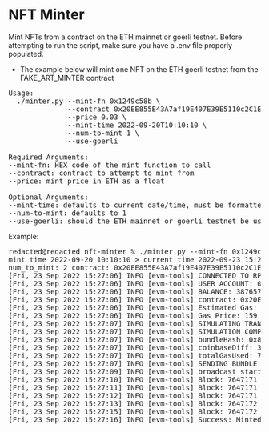 # NFT Minter

Mint NFTs from a contract on the ETH mainnet or goerli testnet.
Before attempting to run the script, make sure you have a .env file properly populated.

 - The example below will mint one NFT on the ETH goerli testnet from the FAKE_ART_MINTER contract

<pre>
Usage:
  ./minter.py --mint-fn 0x1249c58b \
              --contract 0x20EE855E43A7af19E407E39E5110c2C1Ee41F64D \
              --price 0.03 \
              --mint-time 2022-09-20T10:10:10 \
              --num-to-mint 1 \
              --use-goerli

Required Arguments:
--mint-fn: HEX code of the mint function to call
--contract: contract to attempt to mint from
--price: mint price in ETH as a float

Optional Arguments:
--mint-time: defaults to current date/time, must be formatted as YYYY-MM-DDTH:M:S
--num-to-mint: defaults to 1
--use-goerli: should the ETH mainnet or goerli testnet be used
</pre>

Example:
<pre>
redacted@redacted nft-minter % ./minter.py --mint-fn 0x1249c58b --contract 0x20EE855E43A7af19E407E39E5110c2C1Ee41F64D --price 0.03 --mint-time 2022-09-20T10:10:10 --use-goerli --num-to-mint 2
mint time 2022-09-20 10:10:10 > current time 2022-09-23 15:27:06.256812!!
num_to_mint: 2 contract: 0x20EE855E43A7af19E407E39E5110c2C1Ee41F64D mint price: 0.03 ETH
[Fri, 23 Sep 2022 15:27:06] INFO [evm-tools] CONNECTED TO RPC: https://goerli.infura.io/v3/9aa3d95b3bc440fa88ea12eaa4456161
[Fri, 23 Sep 2022 15:27:06] INFO [evm-tools] USER ACCOUNT: 0x7F95B31BEDaAAA3a6A98c4dBAe39A756D1E8C330
[Fri, 23 Sep 2022 15:27:06] INFO [evm-tools] BALANCE: 387657999997345000 wei
[Fri, 23 Sep 2022 15:27:06] INFO [evm-tools] contract: 0x20EE855E43A7af19E407E39E5110c2C1Ee41F64D mint price: 0.03 num to mint: 2
[Fri, 23 Sep 2022 15:27:06] INFO [evm-tools] Estimated Gas: 78623
[Fri, 23 Sep 2022 15:27:06] INFO [evm-tools] Gas Price: 159 Gwei
[Fri, 23 Sep 2022 15:27:07] INFO [evm-tools] SIMULATING TRANSACTION...
[Fri, 23 Sep 2022 15:27:07] INFO [evm-tools] SIMULATION COMPLETE
[Fri, 23 Sep 2022 15:27:07] INFO [evm-tools] bundleHash: 0x8e55677b6402c675059585f30076c3eeb469e1c96f355544c04838c199377b87
[Fri, 23 Sep 2022 15:27:07] INFO [evm-tools] coinbaseDiff: 3818500000000000
[Fri, 23 Sep 2022 15:27:07] INFO [evm-tools] totalGasUsed: 76370
[Fri, 23 Sep 2022 15:27:07] INFO [evm-tools] SENDING BUNDLE TO FLASHBOTS
[Fri, 23 Sep 2022 15:27:09] INFO [evm-tools] broadcast started at block 7647171
[Fri, 23 Sep 2022 15:27:10] INFO [evm-tools] Block: 7647171
[Fri, 23 Sep 2022 15:27:11] INFO [evm-tools] Block: 7647171
[Fri, 23 Sep 2022 15:27:12] INFO [evm-tools] Block: 7647171
[Fri, 23 Sep 2022 15:27:13] INFO [evm-tools] Block: 7647172
[Fri, 23 Sep 2022 15:27:15] INFO [evm-tools] Block: 7647172
[Fri, 23 Sep 2022 15:27:16] INFO [evm-tools] Success: Minted NFT succesfully at block: 7647172
</pre>
